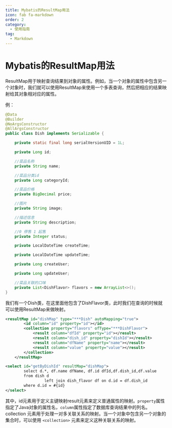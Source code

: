 ```yaml
---
title: Mybatis的ResultMap用法
icon: fab fa-markdown
order: 2
category:
  - 使用指南
tag:
  - Markdown
---
```


# Mybatis的ResultMap用法

ResultMap用于映射查询结果到对象的属性。例如，当一个对象的属性中包含另一个对象时，我们就可以使用ResultMap来使用一个多表查询，然后把相应的结果映射给其对象相对应的属性。

例：

```java
@Data
@Builder
@NoArgsConstructor
@AllArgsConstructor
public class Dish implements Serializable {

    private static final long serialVersionUID = 1L;

    private Long id;

    //菜品名称
    private String name;

    //菜品分类id
    private Long categoryId;

    //菜品价格
    private BigDecimal price;

    //图片
    private String image;

    //描述信息
    private String description;

    //0 停售 1 起售
    private Integer status;

    private LocalDateTime createTime;

    private LocalDateTime updateTime;

    private Long createUser;

    private Long updateUser;

    //菜品关联的口味
    private List<DishFlavor> flavors = new ArrayList<>();
}
```

我们有一个Dish类，在这里面他包含了DishFlavor类，此时我们在查询的时候就可以使用ResultMap来做映射。

```xml
<resultMap id="dishMap" type="***Dish" autoMapping="true">
        <id column="id" property="id"></id>
        <collection property="flavors" ofType="***DishFlavor">
            <result column="dfId" property="id"></result>
            <result column="dish_id" property="dishId"></result>
            <result column="dfName" property="name"></result>
            <result column="value" property="value"></result>
        </collection>
    </resultMap>

<select id="getByDishId" resultMap="dishMap">
        select d.*, df.name dfName, df.id dfId,df.dish_id,df.value
        from dish d
                 left join dish_flavor df on d.id = df.dish_id
        where d.id = #{id}
</select>
```

其中，id元素用于定义主键映射result元素来定义普通属性的映射。`property`属性指定了Java对象的属性名，`column`属性指定了数据库查询结果中的列名。collection 元素用于处理一对多关联关系的映射。当一个对象中包含另一个对象的集合时，可以使用 `<collection>` 元素来定义这种关联关系的映射。